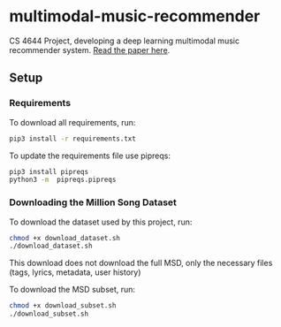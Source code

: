 # multimodal-music-recommender
CS 4644 Project, developing a deep learning multimodal music recommender system. [Read the paper here](https://github.com/dsoman24/multimodal-music-recommender/blob/main/CS_4644_Project.pdf).

## Setup

### Requirements

To download all requirements, run:

```bash
pip3 install -r requirements.txt
```

To update the requirements file use pipreqs:

```bash
pip3 install pipreqs
python3 -m  pipreqs.pipreqs
```


### Downloading the Million Song Dataset

To download the dataset used by this project, run:

```bash
chmod +x download_dataset.sh
./download_dataset.sh
```

This download does not download the full MSD, only the necessary files (tags, lyrics, metadata, user history)

To download the MSD subset, run:
```bash
chmod +x download_subset.sh
./download_subset.sh
```
